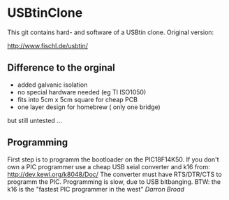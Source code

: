 USBtinClone
===========

This git contains hard- and software of a USBtin clone.
Original version:

http://www.fischl.de/usbtin/

Difference to the orginal
-------------------------

- added galvanic isolation
- no special hardware needed (eg TI ISO1050)
- fits into 5cm x 5cm square for cheap PCB
- one layer design for homebrew ( only one bridge)

but still untested ...


Programming
-----------

First step is to programm the bootloader on the PIC18F14K50.
If you don't own a PIC programmer use a cheap USB seial converter
and k16 from: http://dev.kewl.org/k8048/Doc/
The converter must have RTS/DTR/CTS to programm the PIC. Programming
is slow, due to USB bitbanging. BTW: the k16 is the
"fastest PIC programmer in the west" _Darron Broad_
